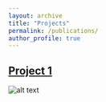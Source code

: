 ```yaml
---
layout: archive
title: "Projects"
permalink: /publications/
author_profile: true
---
```

## [Project 1](http://google.com)  
![alt text](https://www.incimages.com/uploaded_files/image/970x450/getty_883231284_200013331818843182490_335833.jpg)
<!-- {% if author.googlescholar %}
  You can also find my articles on <u><a href="{{author.googlescholar}}">my Google Scholar profile</a>.</u>
{% endif %}

{% include base_path %}

{% for post in site.publications reversed %}
  {% include archive-single.html %}
{% endfor %} -->
